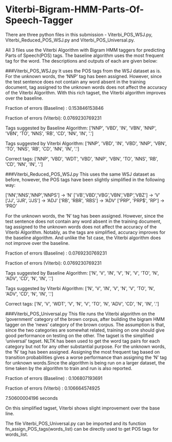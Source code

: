 # Viterbi-Bigram-HMM-Parts-Of-Speech-Tagger

There are three python files in this submission - 
Viterbi_POS_WSJ.py, 
Viterbi_Reduced_POS_WSJ.py and 
Viterbi_POS_Universal.py. 

All 3 files use the Viterbi Algorithm with Bigram HMM taggers for predicting Parts of Speech(POS) tags. The baseline algorithm uses the most frequent tag for the word. The descriptions and outputs of each are given below:

###Viterbi_POS_WSJ.py
It uses the POS tags from the WSJ dataset as is. For the unknown words, the ‘NNP’ tag has been assigned. However, since the test sentence does not contain any word absent in the training document, tag assigned to the unknown words does not affect the accuracy of the Viterbi Algorithm.  With this rich tagset, the Viterbi algorithm improves over the baseline.

Fraction of errors (Baseline) : 0.153846153846

Fraction of errors (Viterbi): 0.0769230769231

Tags suggested by Baseline Algorithm: ['NNP', 'VBD', 'IN', 'VBN', 'NNP', 'VBN', 'TO', 'NNS', 'RB', 'CD', 'NN', 'IN', '.']

Tags suggested by Viterbi Algorithm: ['NNP', 'VBD', 'IN', 'VBD', 'NNP', 'VBN', 'TO', 'NNS', 'RB', 'CD', 'NN', 'IN', '.']

Correct tags: ['NNP', 'VBD', 'WDT', 'VBD', 'NNP', 'VBN', 'TO', 'NNS', 'RB', 'CD', 'NN', 'IN', '.']

###Viterbi_Reduced_POS_WSJ.py
This uses the same WSJ dataset as before, however, the POS tags have been slightly simplified in the following way:

['NN','NNS','NNP','NNPS'] -> ‘N’
['VB','VBD','VBG','VBN','VBP','VBZ'] -> ‘V’
 ['JJ', 'JJR', 'JJS'] -> ‘ADJ’
['RB', 'RBR', 'RBS'] -> ‘ADV’
 ['PRP', 'PRP$', 'RP'] -> ‘PRO’

For the unknown words, the ‘N’ tag has been assigned. However, since the test sentence does not contain any word absent in the training document, tag assigned to the unknown words does not affect the accuracy of the Viterbi Algorithm.  Notably, as the tags are simplified, accuracy improves for the baseline algorithm. And unlike the 1st case, the Viterbi algorithm does not improve over the baseline.

Fraction of errors (Baseline) : 0.0769230769231

Fraction of errors (Viterbi): 0.0769230769231

Tags suggested by Baseline Algorithm: ['N', 'V', 'IN', 'V', 'N', 'V', 'TO', 'N', 'ADV', 'CD', 'N', 'IN', '.']

Tags suggested by Viterbi Algorithm: ['N', 'V', 'IN', 'V', 'N', 'V', 'TO', 'N', 'ADV', 'CD', 'N', 'IN', '.']

Correct tags: ['N', 'V', 'WDT', 'V', 'N', 'V', 'TO', 'N', 'ADV', 'CD', 'N', 'IN', '.']



###Viterbi_POS_Universal.py
This file runs the Viterbi algorithm on the ‘government’ category of the brown corpus, after building the bigram HMM tagger on the ‘news’ category of the brown corpus. The assumption is that, since the two categories are somewhat related, training on one should give good performance on testing on the other. The tagset is the simplified ‘universal’ tagset. NLTK has been used to get the word tag pairs for each category but not for any other substantial purpose. For the unknown words, the ‘N’ tag has been assigned. Assigning the most frequent tag based on transition probabilities gives a worse performance than assigning the ‘N’ tag for unknown words.Since the algorithm is being run on a larger dataset, the time taken by the algorithm to train and run is also reported.

Fraction of errors (Baseline) : 0.106807193691

Fraction of errors (Viterbi) : 0.106664574925

7.50600004196 seconds

On this simplified tagset, Viterbi shows slight improvement over the base line.

The file Viterbi_POS_Universal.py can be imported and its function fn_assign_POS_tags(words_list) can be directly used to get POS tags for words_list.

